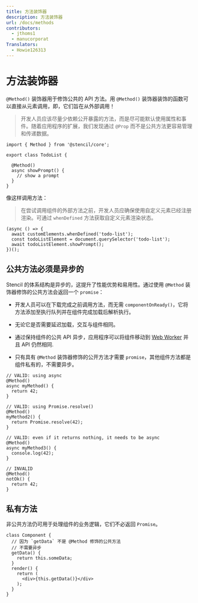 ```yaml
---
title: 方法装饰器
description: 方法装饰器
url: /docs/methods
contributors:
  - jthoms1
  - manucorporat
Translators:
  - Howie126313
---
```


# 方法装饰器

`@Method()` 装饰器用于修饰公共的 API 方法。用 `@Method()` 装饰器装饰的函数可以直接从元素调用，即，它们旨在从外部调用！

> 开发人员应该尽量少依赖公开暴露的方法，而是尽可能默认使用属性和事件。随着应用程序的扩展，我们发现通过 `@Prop` 而不是公共方法更容易管理和传递数据。

```tsx
import { Method } from '@stencil/core';

export class TodoList {

  @Method()
  async showPrompt() {
    // show a prompt
  }
}
```

像这样调用方法：

> 在尝试调用组件的外部方法之前，开发人员应确保使用自定义元素已经注册渲染。可通过 `whenDefined` 方法获取自定义元素渲染状态。

```tsx
(async () => {
  await customElements.whenDefined('todo-list');
  const todoListElement = document.querySelector('todo-list');
  await todoListElement.showPrompt();
})();
```

## 公共方法必须是异步的

Stencil 的体系结构是异步的，这提升了性能优势和易用性。通过使用 `@Method` 装饰器修饰的公共方法会返回一个 `promise`：

- 开发人员可以在下载完成之前调用方法，而无需 `componentOnReady()`，它将方法添加至执行队列并在组件完成加载后解析执行。

- 无论它是否需要延迟加载，交互与组件相同。

- 通过保持组件的公共 API 异步，应用程序可以将组件移动到 [Web Worker](https://developer.mozilla.org/en-US/docs/Web/API/Web_Workers_API) 并且 API 仍然相同.

- 只有具有 `@Method` 装饰器修饰的公开方法才需要 `promise`，其他组件方法都是组件私有的，不需要异步。

```tsx
// VALID: using async
@Method()
async myMethod() {
  return 42;
}

// VALID: using Promise.resolve()
@Method()
myMethod2() {
  return Promise.resolve(42);
}

// VALID: even if it returns nothing, it needs to be async
@Method()
async myMethod3() {
  console.log(42);
}

// INVALID
@Method()
notOk() {
  return 42;
}
```

## 私有方法

非公共方法仍可用于处理组件的业务逻辑，它们不必返回 `Promise`。

```tsx
class Component {
  // 因为 `getData` 不是 @Method 修饰的公共方法
  // 不需要异步
  getData() {
    return this.someData;
  }
  render() {
    return (
      <div>{this.getData()}</div>
    );
  }
}
```
